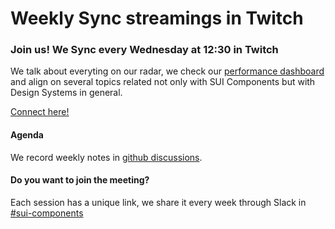 # Weekly Sync streamings in Twitch

### Join us! We Sync every Wednesday at 12:30 in Twitch

We talk about everyting on our radar, we check our [performance dashboard](https://pages.github.mpi-internal.com/scmspain/design-systems/) and align on several topics related not only with SUI Components but with Design Systems in general.

[Connect here!](https://www.twitch.tv/adevintaspaintech)


#### Agenda

We record weekly notes in [github discussions](https://github.com/SUI-Components/sui-components/discussions).

#### Do you want to join the meeting?

Each session has a unique link, we share it every week through Slack in [#sui-components](https://adevinta.slack.com/archives/C018Q6WBJ85)
